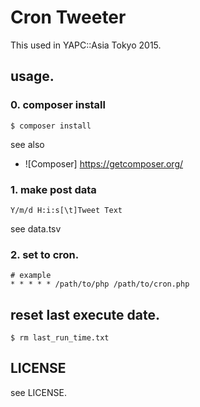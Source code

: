 # Cron Tweeter

This used in YAPC::Asia Tokyo 2015.

## usage.

### 0. composer install

```
$ composer install
```

see also

* ![Composer] https://getcomposer.org/

### 1. make post data

```
Y/m/d H:i:s[\t]Tweet Text
```

see data.tsv

### 2. set to cron.

```
# example
* * * * * /path/to/php /path/to/cron.php
```

## reset last execute date.

```
$ rm last_run_time.txt
```

## LICENSE

see LICENSE.
